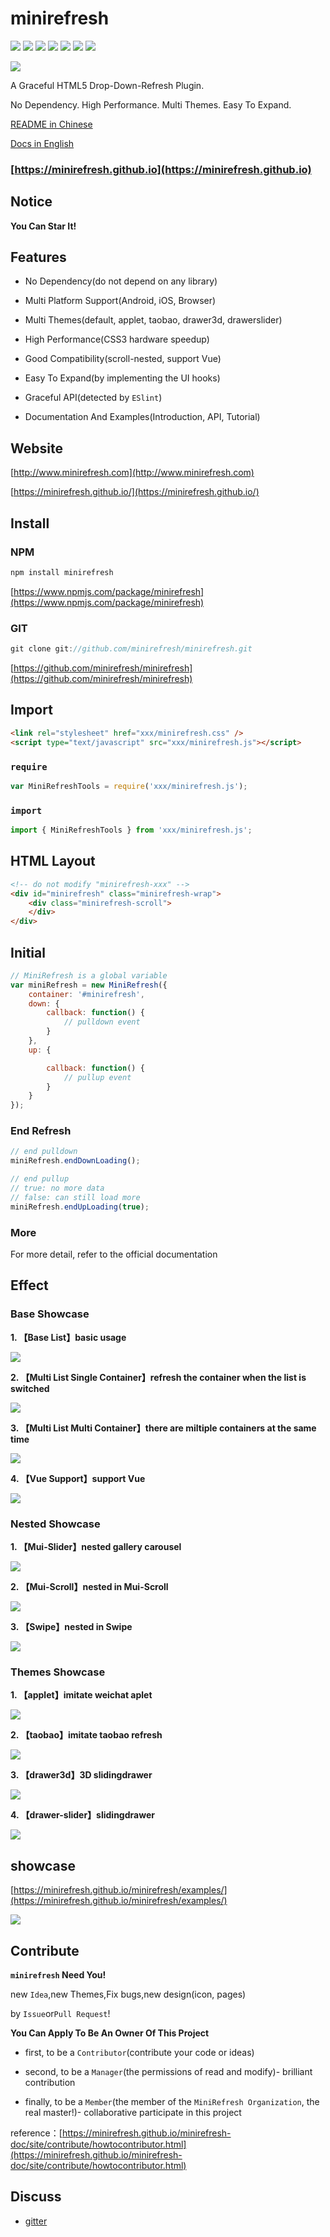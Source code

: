 # minirefresh

[![](https://img.shields.io/badge/codestyle-eslint-brightgreen.svg)](https://eslint.org/)
[![](https://img.shields.io/circleci/project/minirefresh/minirefresh/master.svg)](https://circleci.com/gh/minirefresh/minirefresh/tree/master)
[![](https://img.shields.io/codecov/c/github/minirefresh/minirefresh/master.svg)](https://codecov.io/github/minirefresh/minirefresh?branch=master)
[![](https://img.shields.io/npm/dm/minirefresh.svg)](https://www.npmjs.com/package/minirefresh)
[![](https://img.shields.io/npm/v/minirefresh.svg)](https://www.npmjs.com/package/minirefresh)
[![](https://img.shields.io/npm/l/minirefresh.svg)](https://www.npmjs.com/package/minirefresh)
[![](https://img.shields.io/gitter/room/nwjs/nw.js.svg)](https://gitter.im/minirefreshjs/minirefresh)

[![](https://saucelabs.com/browser-matrix/minirefreshs.svg)](https://saucelabs.com/beta/builds/62749d602ec849809265f00ba5259eae)

A Graceful HTML5 Drop-Down-Refresh Plugin. 

No Dependency. High Performance. Multi Themes. Easy To Expand.

[README in Chinese](READM.md)

[Docs in English](https://minirefresh.github.io/minirefresh-doc-en/)

### [https://minirefresh.github.io](https://minirefresh.github.io)

## Notice

__You Can Star It!__

## Features

- No Dependency(do not depend on any library)

- Multi Platform Support(Android, iOS, Browser)

- Multi Themes(default, applet, taobao, drawer3d, drawerslider)

- High Performance(CSS3 hardware speedup)

- Good Compatibility(scroll-nested, support Vue)

- Easy To Expand(by implementing the UI hooks)

- Graceful API(detected by `ESlint`)

- Documentation And Examples(Introduction, API, Tutorial)

## Website

[http://www.minirefresh.com](http://www.minirefresh.com)

[https://minirefresh.github.io/](https://minirefresh.github.io/)

## Install

### NPM

```js
npm install minirefresh
```

[https://www.npmjs.com/package/minirefresh](https://www.npmjs.com/package/minirefresh)

### GIT

```js
git clone git://github.com/minirefresh/minirefresh.git
```

[https://github.com/minirefresh/minirefresh](https://github.com/minirefresh/minirefresh)

## Import

```html
<link rel="stylesheet" href="xxx/minirefresh.css" />
<script type="text/javascript" src="xxx/minirefresh.js"></script>
```

### `require`

```js
var MiniRefreshTools = require('xxx/minirefresh.js');
```

### `import`

```js
import { MiniRefreshTools } from 'xxx/minirefresh.js';
```

## HTML Layout

```html
<!-- do not modify "minirefresh-xxx" -->
<div id="minirefresh" class="minirefresh-wrap">
    <div class="minirefresh-scroll">        
    </div>
</div>
```

## Initial

```js
// MiniRefresh is a global variable
var miniRefresh = new MiniRefresh({
    container: '#minirefresh',
    down: {
        callback: function() {
            // pulldown event
        }
    },
    up: {

        callback: function() {
            // pullup event
        }
    }
});
```

### End Refresh

```js
// end pulldown
miniRefresh.endDownLoading();
```

```js
// end pullup
// true: no more data
// false: can still load more
miniRefresh.endUpLoading(true);
```

### More

For more detail, refer to the official documentation

## Effect

### Base Showcase

__1. 【Base List】basic usage__

![](https://minirefresh.github.io/minirefresh/staticresource/screenshoot/base_default.gif)

__2. 【Multi List Single Container】refresh the container when the list is switched__

![](https://minirefresh.github.io/minirefresh/staticresource/screenshoot/base_single.gif)

__3. 【Multi List Multi Container】there are miltiple containers at the same time__

![](https://minirefresh.github.io/minirefresh/staticresource/screenshoot/base_multi.gif)

__4. 【Vue Support】support Vue__

![](https://minirefresh.github.io/minirefresh/staticresource/screenshoot/base_vue.gif)

### Nested Showcase

__1. 【Mui-Slider】nested gallery carousel__

![](https://minirefresh.github.io/minirefresh/staticresource/screenshoot/nested_slider.gif)

__2. 【Mui-Scroll】nested in Mui-Scroll__

![](https://minirefresh.github.io/minirefresh/staticresource/screenshoot/nested_muiscroll.gif)

__3. 【Swipe】nested in Swipe__

![](https://minirefresh.github.io/minirefresh/staticresource/screenshoot/nested_swipe.gif)

### Themes Showcase

__1. 【applet】imitate weichat aplet__

![](https://minirefresh.github.io/minirefresh/staticresource/screenshoot/theme_applet.gif)

__2. 【taobao】imitate taobao refresh__

![](https://minirefresh.github.io/minirefresh/staticresource/screenshoot/theme_taobao.gif)

__3. 【drawer3d】3D slidingdrawer__

![](https://minirefresh.github.io/minirefresh/staticresource/screenshoot/theme_drawer3d.gif)

__4. 【drawer-slider】slidingdrawer__

![](https://minirefresh.github.io/minirefresh/staticresource/screenshoot/theme_drawerslider.gif)

## showcase

[https://minirefresh.github.io/minirefresh/examples/](https://minirefresh.github.io/minirefresh/examples/)

![](https://minirefresh.github.io/minirefresh/staticresource/showcase/qrcode.png)

## Contribute

__`minirefresh` Need You!__

new `Idea`,new Themes,Fix bugs,new design(icon, pages)

by `Issue`or`Pull Request`!

__You Can Apply To Be An Owner Of This Project__

- first, to be a `Contributor`(contribute your code or ideas)

- second, to be a `Manager`(the permissions of read and modify)- brilliant contribution

- finally, to be a `Member`(the member of the `MiniRefresh Organization`, the real master!)- collaborative participate in this project

reference：[https://minirefresh.github.io/minirefresh-doc/site/contribute/howtocontributor.html](https://minirefresh.github.io/minirefresh-doc/site/contribute/howtocontributor.html)

## Discuss

- [gitter](https://gitter.im/minirefreshjs/minirefresh)
